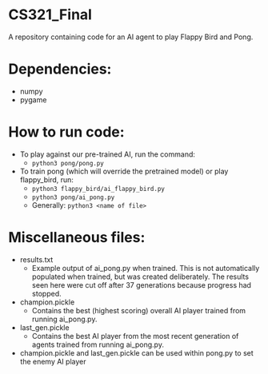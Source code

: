 # CS321_Final
A repository containing code for an AI agent to play Flappy Bird and Pong. 

# Dependencies:
- numpy
- pygame

# How to run code:
- To play against our pre-trained AI, run the command:
  - `python3 pong/pong.py`
- To train pong (which will override the pretrained model) or play flappy_bird, run:
  - `python3 flappy_bird/ai_flappy_bird.py`
  - `python3 pong/ai_pong.py`
  - Generally: `python3 <name of file>`

# Miscellaneous files:
- results.txt
  - Example output of ai_pong.py when trained. This is not automatically populated when trained, but was created deliberately. The results seen here were cut off after 37 generations because progress had stopped.
- champion.pickle
  - Contains the best (highest scoring) overall AI player trained from running ai_pong.py.
- last_gen.pickle
  - Contains the best AI player from the most recent generation of agents trained from running ai_pong.py.
- champion.pickle and last_gen.pickle can be used within pong.py to set the enemy AI player
